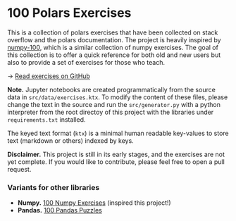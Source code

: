 # 100 Polars Exercises

This is a collection of polars exercises that have been collected on stack overflow and the polars documentation. The project is heavily inspired by [numpy-100](https://github.com/rougier/numpy-100), which is a similar collection of numpy exercises. The goal of this collection is to offer a quick reference for both old and new users but also to provide a set of exercises for those who teach.

→ [Read exercises on GitHub](100_polars_exercises.ipynb)

**Note.** Jupyter notebooks are created programmatically from the source data in `src/data/exercises.ktx`. To modify the content of these files, please change the text in the source and run the `src/generator.py` with a python interpreter from the root directoy of this project with the libraries under `requirements.txt` installed.

The keyed text format (`ktx`) is a minimal human readable key-values to store text (markdown or others) indexed by keys. 

**Disclaimer.** This project is still in its early stages, and the exercises are not yet complete. If you would like to contribute, please feel free to open a pull request.

### Variants for other libraries

- **Numpy.** [100 Numpy Exercises](https://github.com/rougier/numpy-100) (inspired this project!)
- **Pandas.** [100 Pandas Puzzles](https://github.com/ajcr/100-pandas-puzzles)
